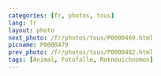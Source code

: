 ```yaml
---
categories: [fr, photos, tous]
lang: fr
layout: photo
next_photo: /fr/photos/tous/P0000469.html
picname: P0000479
prev_photo: /fr/photos/tous/P0000482.html
tags: [Animal, Fotofalle, Rotneuichnomon]
---
```

